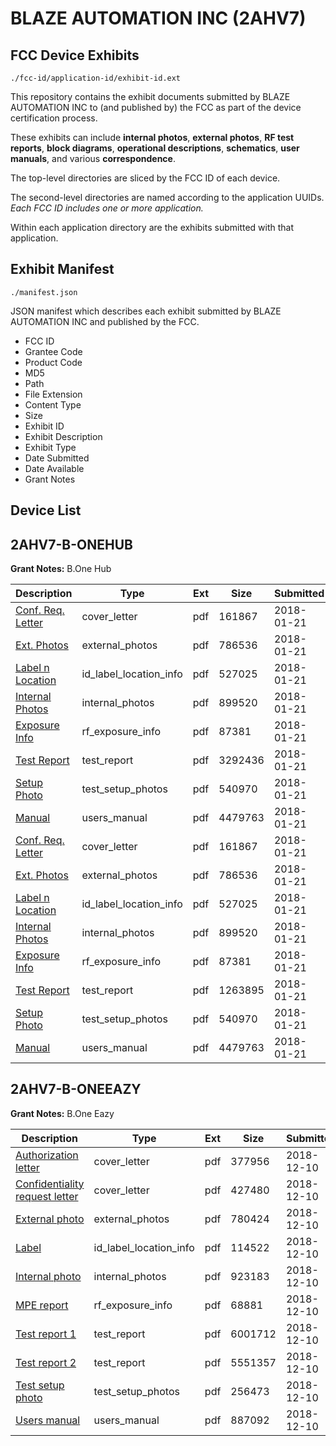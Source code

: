 # BLAZE AUTOMATION INC (2AHV7)
## FCC Device Exhibits

```
./fcc-id/application-id/exhibit-id.ext
```

This repository contains the exhibit documents submitted by BLAZE AUTOMATION INC to (and published by) the FCC as part of the device certification process.

These exhibits can include **internal photos**, **external photos**, **RF test reports**, **block diagrams**, **operational descriptions**, **schematics**, **user manuals**, and various **correspondence**.

The top-level directories are sliced by the FCC ID of each device.

The second-level directories are named according to the application UUIDs. *Each FCC ID includes one or more application.*

Within each application directory are the exhibits submitted with that application. 

## Exhibit Manifest

```
./manifest.json
```

JSON manifest which describes each exhibit submitted by BLAZE AUTOMATION INC and published by the FCC.

- FCC ID
- Grantee Code
- Product Code
- MD5
- Path
- File Extension
- Content Type
- Size
- Exhibit ID
- Exhibit Description
- Exhibit Type
- Date Submitted
- Date Available
- Grant Notes

## Device List
## 2AHV7-B-ONEHUB
**Grant Notes:** B.One Hub

| Description | Type | Ext | Size | Submitted | Available |
| ----------- | ---- | --- | ---- | --------- | --------- |
| [Conf. Req. Letter](2AHV7-B-ONEHUB/6b3c1a71ab9dbdf82e38e16d5b9a01dd/3721772.pdf) | cover_letter | pdf | 161867 | 2018-01-21 | 2018-01-24 |
| [Ext. Photos](2AHV7-B-ONEHUB/6b3c1a71ab9dbdf82e38e16d5b9a01dd/3721777.pdf) | external_photos | pdf | 786536 | 2018-01-21 | 2018-01-24 |
| [Label n Location](2AHV7-B-ONEHUB/6b3c1a71ab9dbdf82e38e16d5b9a01dd/3721779.pdf) | id_label_location_info | pdf | 527025 | 2018-01-21 | 2018-01-24 |
| [Internal Photos](2AHV7-B-ONEHUB/6b3c1a71ab9dbdf82e38e16d5b9a01dd/3721780.pdf) | internal_photos | pdf | 899520 | 2018-01-21 | 2018-01-24 |
| [Exposure Info](2AHV7-B-ONEHUB/6b3c1a71ab9dbdf82e38e16d5b9a01dd/3721782.pdf) | rf_exposure_info | pdf | 87381 | 2018-01-21 | 2018-01-24 |
| [Test Report](2AHV7-B-ONEHUB/6b3c1a71ab9dbdf82e38e16d5b9a01dd/3721797.pdf) | test_report | pdf | 3292436 | 2018-01-21 | 2018-01-24 |
| [Setup Photo](2AHV7-B-ONEHUB/6b3c1a71ab9dbdf82e38e16d5b9a01dd/3721785.pdf) | test_setup_photos | pdf | 540970 | 2018-01-21 | 2018-01-24 |
| [Manual](2AHV7-B-ONEHUB/6b3c1a71ab9dbdf82e38e16d5b9a01dd/3721786.pdf) | users_manual | pdf | 4479763 | 2018-01-21 | 2018-01-24 |
| [Conf. Req. Letter](2AHV7-B-ONEHUB/c22c9f41cbceaffdc8b3e4fabeec21fb/3721772.pdf) | cover_letter | pdf | 161867 | 2018-01-21 | 2018-01-24 |
| [Ext. Photos](2AHV7-B-ONEHUB/c22c9f41cbceaffdc8b3e4fabeec21fb/3721777.pdf) | external_photos | pdf | 786536 | 2018-01-21 | 2018-01-24 |
| [Label n Location](2AHV7-B-ONEHUB/c22c9f41cbceaffdc8b3e4fabeec21fb/3721779.pdf) | id_label_location_info | pdf | 527025 | 2018-01-21 | 2018-01-24 |
| [Internal Photos](2AHV7-B-ONEHUB/c22c9f41cbceaffdc8b3e4fabeec21fb/3721780.pdf) | internal_photos | pdf | 899520 | 2018-01-21 | 2018-01-24 |
| [Exposure Info](2AHV7-B-ONEHUB/c22c9f41cbceaffdc8b3e4fabeec21fb/3721782.pdf) | rf_exposure_info | pdf | 87381 | 2018-01-21 | 2018-01-24 |
| [Test Report](2AHV7-B-ONEHUB/c22c9f41cbceaffdc8b3e4fabeec21fb/3721784.pdf) | test_report | pdf | 1263895 | 2018-01-21 | 2018-01-24 |
| [Setup Photo](2AHV7-B-ONEHUB/c22c9f41cbceaffdc8b3e4fabeec21fb/3721785.pdf) | test_setup_photos | pdf | 540970 | 2018-01-21 | 2018-01-24 |
| [Manual](2AHV7-B-ONEHUB/c22c9f41cbceaffdc8b3e4fabeec21fb/3721786.pdf) | users_manual | pdf | 4479763 | 2018-01-21 | 2018-01-24 |
## 2AHV7-B-ONEEAZY
**Grant Notes:** B.One Eazy

| Description | Type | Ext | Size | Submitted | Available |
| ----------- | ---- | --- | ---- | --------- | --------- |
| [Authorization letter](2AHV7-B-ONEEAZY/ef0f0bfe2f195d34cb4af22780415efc/4101278.pdf) | cover_letter | pdf | 377956 | 2018-12-10 | 2018-12-10 |
| [Confidentiality request letter](2AHV7-B-ONEEAZY/ef0f0bfe2f195d34cb4af22780415efc/4101279.pdf) | cover_letter | pdf | 427480 | 2018-12-10 | 2018-12-10 |
| [External photo](2AHV7-B-ONEEAZY/ef0f0bfe2f195d34cb4af22780415efc/4101274.pdf) | external_photos | pdf | 780424 | 2018-12-10 | 2018-12-10 |
| [Label](2AHV7-B-ONEEAZY/ef0f0bfe2f195d34cb4af22780415efc/4101280.pdf) | id_label_location_info | pdf | 114522 | 2018-12-10 | 2018-12-10 |
| [Internal photo](2AHV7-B-ONEEAZY/ef0f0bfe2f195d34cb4af22780415efc/4101275.pdf) | internal_photos | pdf | 923183 | 2018-12-10 | 2018-12-10 |
| [MPE report](2AHV7-B-ONEEAZY/ef0f0bfe2f195d34cb4af22780415efc/4101281.pdf) | rf_exposure_info | pdf | 68881 | 2018-12-10 | 2018-12-10 |
| [Test report 1](2AHV7-B-ONEEAZY/ef0f0bfe2f195d34cb4af22780415efc/4101282.pdf) | test_report | pdf | 6001712 | 2018-12-10 | 2018-12-10 |
| [Test report 2](2AHV7-B-ONEEAZY/ef0f0bfe2f195d34cb4af22780415efc/4101283.pdf) | test_report | pdf | 5551357 | 2018-12-10 | 2018-12-10 |
| [Test setup photo](2AHV7-B-ONEEAZY/ef0f0bfe2f195d34cb4af22780415efc/4101276.pdf) | test_setup_photos | pdf | 256473 | 2018-12-10 | 2018-12-10 |
| [Users manual](2AHV7-B-ONEEAZY/ef0f0bfe2f195d34cb4af22780415efc/4101277.pdf) | users_manual | pdf | 887092 | 2018-12-10 | 2018-12-10 |
